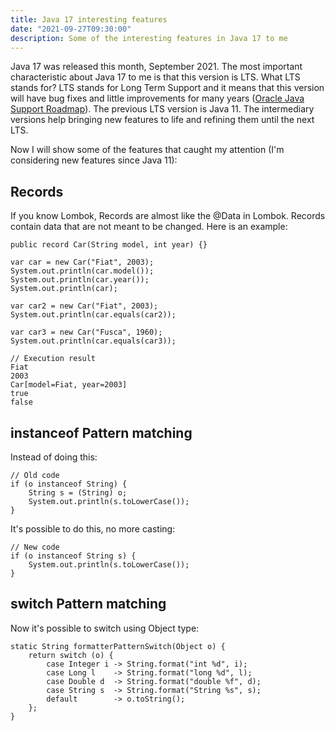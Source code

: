 ```yaml
---
title: Java 17 interesting features
date: "2021-09-27T09:30:00"
description: Some of the interesting features in Java 17 to me
---
```


Java 17 was released this month, September 2021. The most important characteristic about Java 17 to me is that this version is LTS. What LTS stands for? LTS stands for Long Term Support and it means that this version will have bug fixes and little improvements for many years ([Oracle Java Support Roadmap](https://www.oracle.com/java/technologies/java-se-support-roadmap.html)). The previous LTS version is Java 11. The intermediary versions help bringing new features to life and refining them until the next LTS.

Now I will show some of the features that caught my attention (I'm considering new features since Java 11):

## Records

If you know Lombok, Records are almost like the @Data in Lombok. Records contain data that are not meant to be changed. Here is an example:

```
public record Car(String model, int year) {}
```

```
var car = new Car("Fiat", 2003);
System.out.println(car.model());
System.out.println(car.year());
System.out.println(car);

var car2 = new Car("Fiat", 2003);
System.out.println(car.equals(car2));

var car3 = new Car("Fusca", 1960);
System.out.println(car.equals(car3));
```

```
// Execution result
Fiat
2003
Car[model=Fiat, year=2003]
true
false
```

## instanceof Pattern matching

Instead of doing this:

```
// Old code
if (o instanceof String) {
    String s = (String) o;
    System.out.println(s.toLowerCase());
}
```

It's possible to do this, no more casting:

```
// New code
if (o instanceof String s) {
    System.out.println(s.toLowerCase());
}
```

## switch Pattern matching

Now it's possible to switch using Object type:

```
static String formatterPatternSwitch(Object o) {
    return switch (o) {
        case Integer i -> String.format("int %d", i);
        case Long l    -> String.format("long %d", l);
        case Double d  -> String.format("double %f", d);
        case String s  -> String.format("String %s", s);
        default        -> o.toString();
    };
}
```
